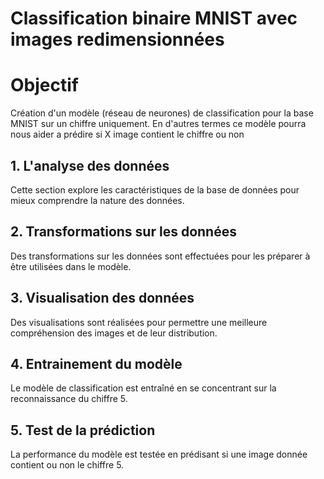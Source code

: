 # Classification binaire MNIST avec images redimensionnées 

# Objectif 

Création d'un modèle (réseau de neurones) de classification pour la base MNIST sur un chiffre uniquement. En d'autres termes ce modèle pourra nous aider a prédire si X image contient le chiffre ou non

## 1. L'analyse des données

Cette section explore les caractéristiques de la base de données pour mieux comprendre la nature des données.

## 2. Transformations sur les données

Des transformations sur les données sont effectuées pour les préparer à être utilisées dans le modèle.

## 3. Visualisation des données

Des visualisations sont réalisées pour permettre une meilleure compréhension des images et de leur distribution.

## 4. Entrainement du modèle

Le modèle de classification est entraîné en se concentrant sur la reconnaissance du chiffre 5.

## 5. Test de la prédiction

La performance du modèle est testée en prédisant si une image donnée contient ou non le chiffre 5.

